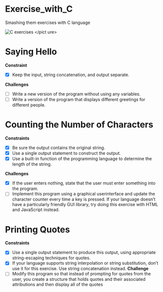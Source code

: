# Exercise_with_C
Smashing them exercises with C language

 <picture> <source media="(prefers-color-scheme: dark)" srcset="https://i.imgur.com/9A2r2U5.jpg"> <source media="(prefers-color-scheme: light)" srcset="https://i.imgur.com/9A2r2U5.jpg"> <img alt="C exercises" src="https://i.imgur.com/9A2r2U5.jpg"> </pict    ure>

# Saying Hello
**Constraint**
- [x] Keep the input, string concatenation, and output separate.

**Challenges**
- [ ] Write a new version of the program without using any
variables.
- [ ] Write a version of the program that displays different
greetings for different people.

# Counting the Number of Characters
**Constraints**
- [x] Be sure the output contains the original string.
- [x] Use a single output statement to construct the output.
- [x] Use a built-in function of the programming language to
determine the length of the string.

**Challenges**
- [x] If the user enters nothing, state that the user must enter
something into the program.
- [ ] Implement this program using a graphical userinterface
and update the character counter every time a key is
pressed. If your language doesn’t have a particularly
friendly GUI library, try doing this exercise with HTML
and JavaScript instead.

# Printing Quotes
**Constraints**
- [x] Use a single output statement to produce this output,
using appropriate string-escaping techniques for quotes.
- [x] If your language supports string interpolation or string
substitution, don’t use it for this exercise. Use string
concatenation instead.
**Challenge**
- [ ] Modify this program so that
instead of prompting for quotes from the user, you create a structure that holds quotes and their associated
attributions and then display all of the quotes
